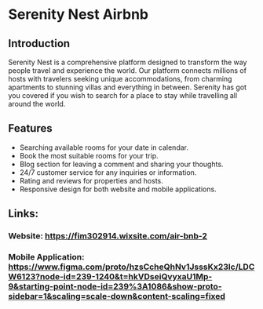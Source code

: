 # Serenity Nest Airbnb
## Introduction
Serenity Nest is a comprehensive platform designed to transform the way people travel and experience the world. Our platform connects millions of hosts with travelers seeking unique accommodations, from charming apartments to stunning villas and everything in between. Serenity has got you covered if you wish to search for a place to stay while travelling all around the world.
## Features
- Searching available rooms for your date in calendar.
- Book the most suitable rooms for your trip.
- Blog section for leaving a comment and sharing your thoughts.
- 24/7 customer service for any inquiries or information.
- Rating and reviews for properties and hosts.
- Responsive design for both website and mobile applications.
## Links:
### Website: https://fim302914.wixsite.com/air-bnb-2
### Mobile Application: https://www.figma.com/proto/hzsCcheQhNv1JsssKx23lc/LDCW6123?node-id=239-1240&t=hkVDseiQvyxaU1Mp-9&starting-point-node-id=239%3A1086&show-proto-sidebar=1&scaling=scale-down&content-scaling=fixed
